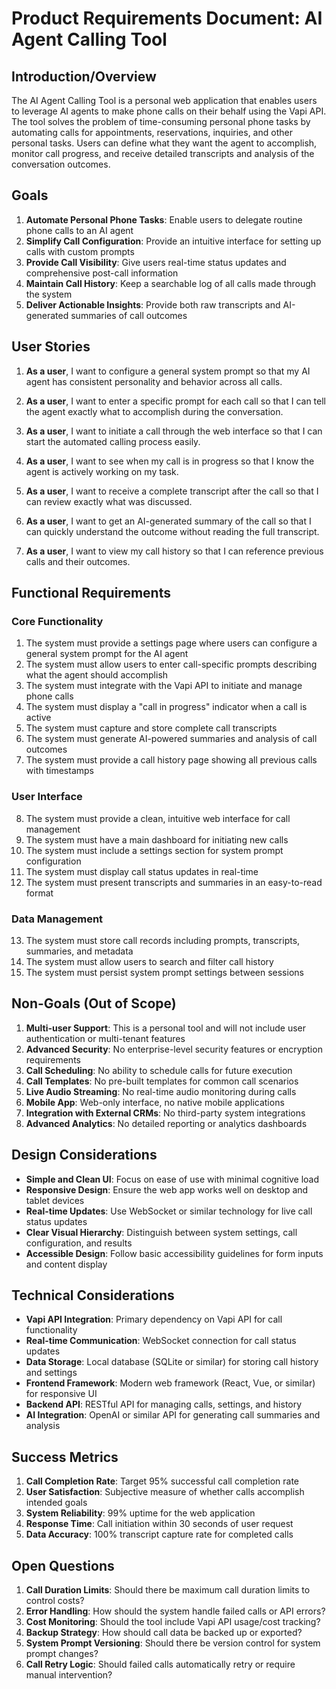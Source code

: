 # Product Requirements Document: AI Agent Calling Tool

## Introduction/Overview

The AI Agent Calling Tool is a personal web application that enables users to leverage AI agents to make phone calls on their behalf using the Vapi API. The tool solves the problem of time-consuming personal phone tasks by automating calls for appointments, reservations, inquiries, and other personal tasks. Users can define what they want the agent to accomplish, monitor call progress, and receive detailed transcripts and analysis of the conversation outcomes.

## Goals

1. **Automate Personal Phone Tasks**: Enable users to delegate routine phone calls to an AI agent
2. **Simplify Call Configuration**: Provide an intuitive interface for setting up calls with custom prompts
3. **Provide Call Visibility**: Give users real-time status updates and comprehensive post-call information
4. **Maintain Call History**: Keep a searchable log of all calls made through the system
5. **Deliver Actionable Insights**: Provide both raw transcripts and AI-generated summaries of call outcomes

## User Stories

1. **As a user**, I want to configure a general system prompt so that my AI agent has consistent personality and behavior across all calls.

2. **As a user**, I want to enter a specific prompt for each call so that I can tell the agent exactly what to accomplish during the conversation.

3. **As a user**, I want to initiate a call through the web interface so that I can start the automated calling process easily.

4. **As a user**, I want to see when my call is in progress so that I know the agent is actively working on my task.

5. **As a user**, I want to receive a complete transcript after the call so that I can review exactly what was discussed.

6. **As a user**, I want to get an AI-generated summary of the call so that I can quickly understand the outcome without reading the full transcript.

7. **As a user**, I want to view my call history so that I can reference previous calls and their outcomes.

## Functional Requirements

### Core Functionality
1. The system must provide a settings page where users can configure a general system prompt for the AI agent
2. The system must allow users to enter call-specific prompts describing what the agent should accomplish
3. The system must integrate with the Vapi API to initiate and manage phone calls
4. The system must display a "call in progress" indicator when a call is active
5. The system must capture and store complete call transcripts
6. The system must generate AI-powered summaries and analysis of call outcomes
7. The system must provide a call history page showing all previous calls with timestamps

### User Interface
8. The system must provide a clean, intuitive web interface for call management
9. The system must have a main dashboard for initiating new calls
10. The system must include a settings section for system prompt configuration
11. The system must display call status updates in real-time
12. The system must present transcripts and summaries in an easy-to-read format

### Data Management
13. The system must store call records including prompts, transcripts, summaries, and metadata
14. The system must allow users to search and filter call history
15. The system must persist system prompt settings between sessions

## Non-Goals (Out of Scope)

1. **Multi-user Support**: This is a personal tool and will not include user authentication or multi-tenant features
2. **Advanced Security**: No enterprise-level security features or encryption requirements
3. **Call Scheduling**: No ability to schedule calls for future execution
4. **Call Templates**: No pre-built templates for common call scenarios
5. **Live Audio Streaming**: No real-time audio monitoring during calls
6. **Mobile App**: Web-only interface, no native mobile applications
7. **Integration with External CRMs**: No third-party system integrations
8. **Advanced Analytics**: No detailed reporting or analytics dashboards

## Design Considerations

- **Simple and Clean UI**: Focus on ease of use with minimal cognitive load
- **Responsive Design**: Ensure the web app works well on desktop and tablet devices
- **Real-time Updates**: Use WebSocket or similar technology for live call status updates
- **Clear Visual Hierarchy**: Distinguish between system settings, call configuration, and results
- **Accessible Design**: Follow basic accessibility guidelines for form inputs and content display

## Technical Considerations

- **Vapi API Integration**: Primary dependency on Vapi API for call functionality
- **Real-time Communication**: WebSocket connection for call status updates
- **Data Storage**: Local database (SQLite or similar) for storing call history and settings
- **Frontend Framework**: Modern web framework (React, Vue, or similar) for responsive UI
- **Backend API**: RESTful API for managing calls, settings, and history
- **AI Integration**: OpenAI or similar API for generating call summaries and analysis

## Success Metrics

1. **Call Completion Rate**: Target 95% successful call completion rate
2. **User Satisfaction**: Subjective measure of whether calls accomplish intended goals
3. **System Reliability**: 99% uptime for the web application
4. **Response Time**: Call initiation within 30 seconds of user request
5. **Data Accuracy**: 100% transcript capture rate for completed calls

## Open Questions

1. **Call Duration Limits**: Should there be maximum call duration limits to control costs?
2. **Error Handling**: How should the system handle failed calls or API errors?
3. **Cost Monitoring**: Should the tool include Vapi API usage/cost tracking?
4. **Backup Strategy**: How should call data be backed up or exported?
5. **System Prompt Versioning**: Should there be version control for system prompt changes?
6. **Call Retry Logic**: Should failed calls automatically retry or require manual intervention? 